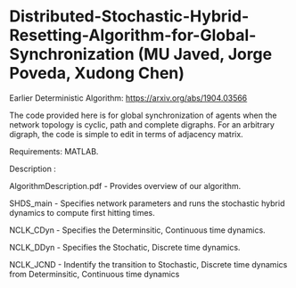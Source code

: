 # Distributed-Stochastic-Hybrid-Resetting-Algorithm-for-Global-Synchronization (MU Javed, Jorge Poveda, Xudong Chen)

Earlier Deterministic Algorithm: https://arxiv.org/abs/1904.03566

The code provided here is for global synchronization of agents when the network topology is cyclic, path and complete digraphs. For an arbitrary digraph, the code is simple to edit in terms of adjacency matrix. 

Requirements: MATLAB.

Description : 

AlgorithmDescription.pdf - Provides overview of our algorithm.

SHDS_main - Specifies network parameters and runs the stochastic hybrid dynamics to compute first hitting times.

NCLK_CDyn - Specifies the Determinsitic, Continuous time dynamics.

NCLK_DDyn - Specifies the Stochatic, Discrete time dynamics.

NCLK_JCND - Indentify the transition to Stochastic, Discrete time dynamics from  Determinsitic,               Continuous time dynamics



